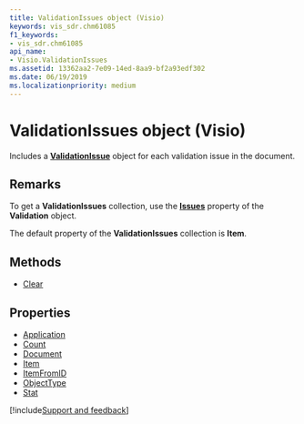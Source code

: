 ```yaml
---
title: ValidationIssues object (Visio)
keywords: vis_sdr.chm61085
f1_keywords:
- vis_sdr.chm61085
api_name:
- Visio.ValidationIssues
ms.assetid: 13362aa2-7e09-14ed-8aa9-bf2a93edf302
ms.date: 06/19/2019
ms.localizationpriority: medium
---
```



# ValidationIssues object (Visio)

Includes a **[ValidationIssue](Visio.ValidationIssue.md)** object for each validation issue in the document.


## Remarks

To get a **ValidationIssues** collection, use the **[Issues](Visio.Validation.Issues.md)** property of the **Validation** object.

The default property of the **ValidationIssues** collection is **Item**.

## Methods

- [Clear](Visio.ValidationIssues.Clear.md)

## Properties

- [Application](Visio.ValidationIssues.Application.md)
- [Count](Visio.ValidationIssues.Count.md)
- [Document](Visio.ValidationIssues.Document.md)
- [Item](Visio.ValidationIssues.Item.md)
- [ItemFromID](Visio.ValidationIssues.ItemFromID.md)
- [ObjectType](Visio.ValidationIssues.ObjectType.md)
- [Stat](Visio.validationissues.stat.md)


[!include[Support and feedback](~/includes/feedback-boilerplate.md)]
